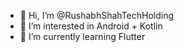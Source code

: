 - 👋 Hi, I’m @RushabhShahTechHolding
- 👀 I’m interested in Android + Kotlin
- 🌱 I’m currently learning Flutter

<!---
RushabhShahTechHolding/RushabhShahTechHolding is a ✨ special ✨ repository because its `README.md` (this file) appears on your GitHub profile.
You can click the Preview link to take a look at your changes.
--->
